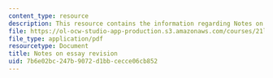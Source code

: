 ```yaml
---
content_type: resource
description: This resource contains the information regarding Notes on essay revision.
file: https://ol-ocw-studio-app-production.s3.amazonaws.com/courses/21l-701-literary-interpretation-literature-and-urban-experience-spring-2009/7b6e02bc247b9072d1bbcecce06cb852_MIT21L_701S09_Notes_Essay.pdf
file_type: application/pdf
resourcetype: Document
title: Notes on essay revision
uid: 7b6e02bc-247b-9072-d1bb-cecce06cb852
---
```


